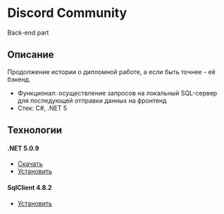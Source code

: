 # Discord Community

Back-end part

## Описание

Продолжение истории о дипломной работе, а если быть точнее - её бэкенд.

* Функционал: осуществление запросов на локальный SQL-сервер для последующей отправки данных на фронтенд
* Стек: C#, .NET 5

## Технологии

#### .NET 5.0.9
* [Скачать](https://dotnet.microsoft.com/en-us/download/dotnet/5.0)
* [Установить](https://learn.microsoft.com/ru-ru/dotnet/core/install/windows?tabs=net70)

#### SqlClient 4.8.2
* [Установить](https://metanit.com/sharp/adonetcore/2.2.php)
